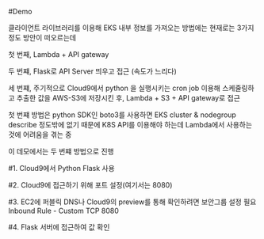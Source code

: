 #Demo

클라이언트 라이브러리를 이용해 EKS 내부 정보를 가져오는 방법에는 현재로는 3가지 정도 방안이
떠오르는데 

첫 번째, Lambda + API gateway 

두 번쨰, Flask로 API Server 띄우고 접근 (속도가 느리다)

세 번쨰, 주기적으로 Cloud9에서 python 을 실행시키는 cron job 이용해 스케줄링하고
추출한 값을 AWS-S3에 저장시킨 후, Lambda + S3 + API gateway로 접근

첫 번쨰 방법은 python SDK인 boto3를 사용하면 EKS cluster & nodegroup describe 정도밖에 없기 때문에
K8S API를 이용해야 하는데 Lambda에서 사용하는 것에 어려움을 겪는 중 

이 데모에서는 두 번쨰 방법으로 진행

#1. Cloud9에서 Python Flask 사용

#2. Cloud9에 접근하기 위해 포트 설정(여기서는 8080)

#3. EC2에 퍼블릭 DNS나 Cloud9의 preview를 통해 확인하려면
보안그룹 설정 필요 Inbound Rule - Custom TCP 8080 

#4. Flask 서버에 접근하여 값 확인 


